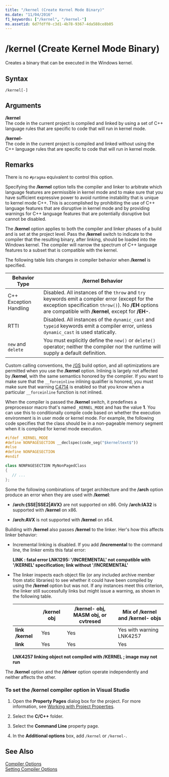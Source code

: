 ```yaml
---
title: "/kernel (Create Kernel Mode Binary)"
ms.date: "11/04/2016"
f1_keywords: ["/kernel", "/kernel-"]
ms.assetid: 6d7fdff0-c3d1-4b78-9367-4da588ce8b05
---
```

# /kernel (Create Kernel Mode Binary)

Creates a binary that can be executed in the Windows kernel.

## Syntax

```
/kernel[-]
```

## Arguments

**/kernel**<br/>
The code in the current project is compiled and linked by using a set of C++ language rules that are specific to code that will run in kernel mode.

**/kernel-**<br/>
The code in the current project is compiled and linked without using the C++ language rules that are specific to code that will run in kernel mode.

## Remarks

There is no `#pragma` equivalent to control this option.

Specifying the **/kernel** option tells the compiler and linker to arbitrate which language features are permissible in kernel mode and to make sure that you have sufficient expressive power to avoid runtime instability that is unique to kernel mode C++. This is accomplished by prohibiting the use of C++ language features that are disruptive in kernel mode and by providing warnings for C++ language features that are potentially disruptive but cannot be disabled.

The **/kernel** option applies to both the compiler and linker phases of a build and is set at the project level. Pass the **/kernel** switch to indicate to the compiler that the resulting binary, after linking, should be loaded into the Windows kernel. The compiler will narrow the spectrum of C++ language features to a subset that is compatible with the kernel.

The following table lists changes in compiler behavior when **/kernel** is specified.

|Behavior Type|**/kernel** Behavior|
|-------------------|---------------------------|
|C++ Exception Handling|Disabled. All instances of the `throw` and `try` keywords emit a compiler error (except for the exception specification `throw()`). No **/EH** options are compatible with **/kernel**, except for **/EH-**.|
|RTTI|Disabled. All instances of the `dynamic_cast` and `typeid` keywords emit a compiler error, unless `dynamic_cast` is used statically.|
|`new` and `delete`|You must explicitly define the `new()` or `delete()` operator; neither the compiler nor the runtime will supply a default definition.|

Custom calling conventions, the [/GS](gs-buffer-security-check.md) build option, and all optimizations are permitted when you use the **/kernel** option. Inlining is largely not affected by **/kernel**, with the same semantics honored by the compiler. If you want to make sure that the `__forceinline` inlining qualifier is honored, you must make sure that warning [C4714](../../error-messages/compiler-warnings/compiler-warning-level-4-c4714.md) is enabled so that you know when a particular `__forceinline` function is not inlined.

When the compiler is passed the **/kernel** switch, it predefines a preprocessor macro that's named `_KERNEL_MODE` and has the value **1**. You can use this to conditionally compile code based on whether the execution environment is in user mode or kernel mode. For example, the following code specifies that the class should be in a non-pageable memory segment when it is compiled for kernel mode execution.

```cpp
#ifdef _KERNEL_MODE
#define NONPAGESECTION __declspec(code_seg("$kerneltext$"))
#else
#define NONPAGESECTION
#endif

class NONPAGESECTION MyNonPagedClass
{
   // ...
};
```

Some the following combinations of target architecture and the **/arch** option produce an error when they are used with **/kernel**:

- **/arch:{SSE&#124;SSE2&#124;AVX}** are not supported on x86. Only **/arch:IA32** is supported with **/kernel** on x86.

- **/arch:AVX** is not supported with **/kernel** on x64.

Building with **/kernel** also passes **/kernel** to the linker. Her's how this affects linker behavior:

- Incremental linking is disabled. If you add **/incremental** to the command line, the linker emits this fatal error:

   **LINK : fatal error LNK1295: '/INCREMENTAL' not compatible with '/KERNEL' specification; link without '/INCREMENTAL'**

- The linker inspects each object file (or any included archive member from static libraries) to see whether it could have been compiled by using the **/kernel** option but was not. If any instances meet this criterion, the linker still successfully links but might issue a warning, as shown in the following table.

   ||**/kernel** obj|**/kernel-** obj, MASM obj, or cvtresed|Mix of **/kernel** and **/kernel-** objs|
   |-|----------------------|-----------------------------------------------|-------------------------------------------------|
   |**link /kernel**|Yes|Yes|Yes with warning LNK4257|
   |**link**|Yes|Yes|Yes|

   **LNK4257 linking object not compiled with /KERNEL ; image may not run**

The **/kernel** option and the **/driver** option operate independently and neither affects the other.

### To set the /kernel compiler option in Visual Studio

1. Open the **Property Pages** dialog box for the project. For more information, see [Working with Project Properties](../working-with-project-properties.md).

1. Select the **C/C++** folder.

1. Select the **Command Line** property page.

1. In the **Additional options** box, add `/kernel` or `/kernel-`.

## See Also

[Compiler Options](compiler-options.md)<br/>
[Setting Compiler Options](setting-compiler-options.md)